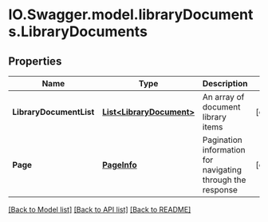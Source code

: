 # IO.Swagger.model.libraryDocuments.LibraryDocuments
## Properties

Name | Type | Description | Notes
------------ | ------------- | ------------- | -------------
**LibraryDocumentList** | [**List&lt;LibraryDocument&gt;**](LibraryDocument.md) | An array of document library items | [optional] 
**Page** | [**PageInfo**](PageInfo.md) | Pagination information for navigating through the response | [optional] 

[[Back to Model list]](../README.md#documentation-for-models) [[Back to API list]](../README.md#documentation-for-api-endpoints) [[Back to README]](../README.md)

